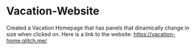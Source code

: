 # Vacation-Website
Created a Vacation Homepage that has panels that dinamically change in size when clicked on. Here is a link to the website: https://vacation-home.glitch.me/
